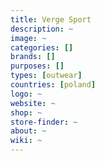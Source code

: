 ```yaml
---
title: Verge Sport
description: ~
image: ~
categories: []
brands: []
purposes: []
types: [outwear]
countries: [poland]
logo: ~
website: ~
shop: ~
store-finder: ~
about: ~
wiki: ~
---
```

